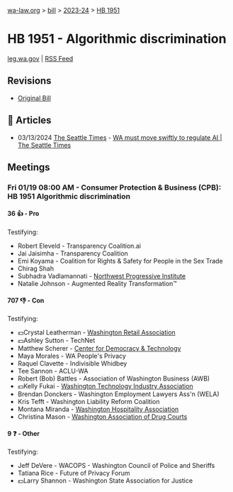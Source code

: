 [wa-law.org](/) > [bill](/bill/) > [2023-24](/bill/2023-24/) > [HB 1951](/bill/2023-24/hb/1951/)

# HB 1951 - Algorithmic discrimination
[leg.wa.gov](https://app.leg.wa.gov/billsummary?BillNumber=1951&Year=2023&Initiative=false) | [RSS Feed](./rss.xml)

## Revisions
* [Original Bill](1/)

## 📰 Articles
* 03/13/2024 [The Seattle Times](/org/the_seattle_times/) - [WA must move swiftly to regulate AI | The Seattle Times](https://www.seattletimes.com/opinion/editorials/wa-must-move-swiftly-to-regulate-ai/#:~:text=HB%201951)

## Meetings
### Fri 01/19 08:00 AM - Consumer Protection & Business (CPB): HB 1951 Algorithmic discrimination
#### 36 👍 - Pro
Testifying:
* Robert Eleveld - Transparency Coalition.ai
* Jai Jaisimha - Transparency Coalition
* Emi Koyama - Coalition for Rights & Safety for People in the Sex Trade
* Chirag Shah
* Subhadra Vadlamannati - [Northwest Progressive Institute](/org/northwest_progressive_institute/)
* Natalie Johnson - Augmented Reality Transformation™

#### 707 👎 - Con
Testifying:
* 💵Crystal Leatherman - [Washington Retail Association](/org/washington_retail_association/)
* 💵Ashley Sutton - TechNet
* Matthew Scherer - [Center for Democracy & Technology](/org/center_for_democracy_&_technology/)
* Maya Morales - WA People's Privacy
* Raquel Clavette - Indivisible Whidbey
* Tee Sannon - ACLU-WA
* Robert (Bob) Battles - Association of Washington Business (AWB)
* 💵Kelly Fukai - [Washington Technology Industry Association](/org/washington_technology_industry_association/)
* Brendan Donckers - Washington Employment Lawyers Ass'n (WELA)
* Kris Tefft - Washington Liability Reform Coalition
* Montana Miranda - [Washington Hospitality Association](/org/washington_hospitality_association/)
* Christina Mason - [Washington Association of Drug Courts](/org/washington_association_of_drug_courts/)

#### 9 ❓ - Other
Testifying:
* Jeff DeVere - WACOPS - Washington Council of Police and Sheriffs
* Tatiana Rice - Future of Privacy Forum
* 💵Larry Shannon - Washington State Association for Justice
